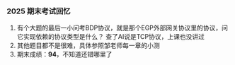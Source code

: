 ### 2025 期末考试回忆

1. 有个大题的最后一小问考BDP协议，就是那个EGP外部网关协议里的协议，问它实现依赖的协议类型是什么？ 
   查了AI说是TCP协议，上课也没讲过
2. 其他题目都不是很难，具体参照邹老师每一章的小测
3. 期末成绩：**94**，不知道还错哪里了